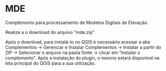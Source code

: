 # MDE
Complemento para processamento de Modelos Digitais de Elevação.                                                                                                                      

Realize a o download do arquivo "mde.zip"      

Após o download, para instalá-lo no QGIS é necessário acessar a aba Complementos -> Gerenciar e Instalar Complementos -> Instalar a partir do ZIP -> Selecionar o arquivo na pasta fonte -> clicar em “Instalar o complemento”. Após a instalação do plugin, o mesmo estará disponível na tela principal do QGIS para a sua utilização.
